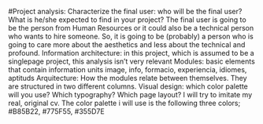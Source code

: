 #Project analysis:
Characterize the final user: who will be the final user? What is he/she
expected to find in your project?
The final user is going to be the person from Human Resources or it could also be a technical person who wants to hire someone.
So, it is going to be (probably) a person who is going to care more about the aesthetics and less about the technical and profound. 
Information architecture: in this project, which is assumed to be a singlepage project, this analysis isn’t very relevant
Modules: basic elements that contain information units
image, info, formacio, experiencia, idiomes, aptituds
Arquitecture: How the modules relate between themselves.
They are structured in two different columns.
Visual design: which color palette will you use? Which typography?
Which page layout? 
I will try to imitate my real, original cv.
The color palette i will use is the following three colors; #B85B22, #775F55, #355D7E